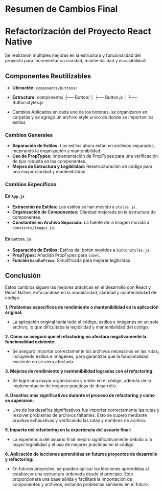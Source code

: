 # Resumen de Cambios Final 
# Refactorización del Proyecto React Native

Se realizaron múltiples mejoras en la estructura y funcionalidad del proyecto para incrementar su claridad, mantenibilidad y escalabilidad:

## Componentes Reutilizables

- **Ubicación**: `components/Buttons/`
- **Estructura**: components/
├── Button/
│ ├── Button.js
│ └── Button.styles.js

- Cambios Aplicados en cada uno de los botones, se organizaron en carpetas y se agrego un archivo style unico de donde se importan los estilos

### Cambios Generales
- **Separación de Estilos:** Los estilos ahora están en archivos separados, mejorando la organización y mantenibilidad.
- **Uso de PropTypes:** Implementación de PropTypes para una verificación de tipo robusta en los componentes.
- **Mejora de Estructura y Legibilidad:** Reestructuración de código para una mayor claridad y mantenibilidad.

### Cambios Específicos

#### En `App.js`
- **Extracción de Estilos:** Los estilos se han movido a `styles.js`.
- **Organización de Componentes:** Claridad mejorada en la estructura de componentes.
- **Constantes en Archivo Separado:** La fuente de la imagen movida a `constants/images.js`.

#### En `Button.js`
- **Separación de Estilos:** Estilos del botón movidos a `buttonStyles.js`.
- **PropTypes:** Añadido PropTypes para `label`.
- **Función `handlePress`:** Simplificada para mejorar legibilidad.



















## Conclusión
Estos cambios siguen las mejores prácticas en el desarrollo con React y React Native, enfocándose en la modularidad, claridad y mantenibilidad del código.

**1. Problemas específicos de rendimiento o mantenibilidad en la aplicación original:**

   - La aplicación original tenía todo el código, estilos e imágenes en un solo archivo, lo que dificultaba la legibilidad y mantenibilidad del código.

**2. Cómo se aseguró que el refactoring no afectara negativamente la funcionalidad existente:**

   - Se aseguró importar correctamente los archivos necesarios en las rutas, incluyendo estilos e imágenes, para garantizar que la funcionalidad existente no se viera afectada.

**3. Mejoras de rendimiento y mantenibilidad logradas con el refactoring:**

   - Se logró una mayor organización y orden en el código, además de la implementación de mejores prácticas de desarrollo.

**4. Desafíos más significativos durante el proceso de refactoring y cómo se superaron:**

   - Uno de los desafíos significativos fue importar correctamente las rutas y resolver problemas de archivos faltantes. Esto se superó mediante pruebas exhaustivas y verificando las rutas y nombres de archivo.

**5. Impacto del refactoring en la experiencia del usuario final:**

   - La experiencia del usuario final mejoró significativamente debido a la mayor legibilidad y el uso de mejores prácticas en el código.

**6. Aplicación de lecciones aprendidas en futuros proyectos de desarrollo y refactoring:**

   - En futuros proyectos, se pueden aplicar las lecciones aprendidas al establecer una estructura ordenada desde el principio. Esto proporcionará una base sólida y facilitará la importación de componentes y archivos, evitando problemas similares en el futuro.
